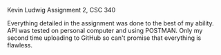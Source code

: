 Kevin Ludwig
Assignment 2, CSC 340

Everything detailed in the assignment was done to the best of my ability.
API was tested on personal computer and using POSTMAN.
Only my second time uploading to GitHub so can't promise that everything is flawless.
